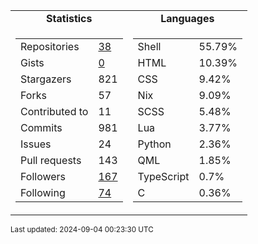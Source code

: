 
<table>
  <tr align="center">
    <td><b>Statistics</b></td>
    <td><b>Languages</b></td>
  </tr>
  <tr valign="top">
    <td>
      <table>
        <tr><td>Repositories</td><td><a href="https://github.com/alexzsk?tab=repositories">38</a></td></tr>
        <tr><td>Gists</td><td><a href="https://gist.github.com/alexzsk">0</a></td></tr>
        <tr><td>Stargazers</td><td>821</td></tr>
        <tr><td>Forks</td><td>57</td></tr>
        <tr><td>Contributed to</td><td>11</td></tr>
        <tr><td>Commits</td><td>981</td></tr>
        <tr><td>Issues</td><td>24</td></tr>
        <tr><td>Pull requests</td><td>143</td></tr>
        <tr><td>Followers</td><td><a href="https://github.com/alexzsk?tab=followers">167</a></td></tr>
        <tr><td>Following</td><td><a href="https://github.com/alexzsk?tab=following">74</a></td></tr>
      </table>
    </td>
    <td>
      <table>
        <tr><td>Shell</td><td>55.79%</td></tr>
<tr><td>HTML</td><td>10.39%</td></tr>
<tr><td>CSS</td><td>9.42%</td></tr>
<tr><td>Nix</td><td>9.09%</td></tr>
<tr><td>SCSS</td><td>5.48%</td></tr>
<tr><td>Lua</td><td>3.77%</td></tr>
<tr><td>Python</td><td>2.36%</td></tr>
<tr><td>QML</td><td>1.85%</td></tr>
<tr><td>TypeScript</td><td>0.7%</td></tr>
<tr><td>C</td><td>0.36%</td></tr>
      </table>
    </td>
  </tr>
</table>

<sub>Last updated: 2024-09-04 00:23:30 UTC</sub>
